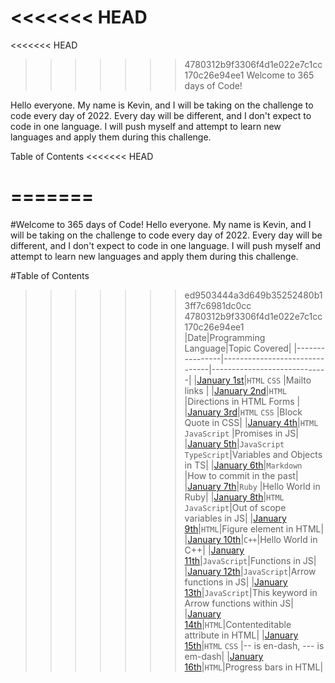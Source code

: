 <<<<<<< HEAD
=======
<<<<<<< HEAD
>>>>>>> 4780312b9f3306f4d1e022e7c1cc170c26e94ee1
Welcome to 365 days of Code!

Hello everyone. My name is Kevin, and I will be taking on the challenge to code every day of 2022. Every day will be different, and I don't expect to code in one language. I will push myself and attempt to learn new languages and apply them during this challenge.

 

Table of Contents
<<<<<<< HEAD

=======
=======
#Welcome to 365 days of Code!
Hello everyone. My name is Kevin, and I will be taking on the challenge to code every day of 2022. Every day will be different, and I don't expect to code in one language. I will push myself and attempt to learn new languages and apply them during this challenge.

#Table of Contents
>>>>>>> ed9503444a3d649b35252480b13ff7c6981dc0cc
>>>>>>> 4780312b9f3306f4d1e022e7c1cc170c26e94ee1
|Date|Programming Language|Topic Covered|
|----------------|-------------------------------|-----------------------------|
|[January 1st](https://github.com/Kberrio/365-Days-of-Code/tree/main/1.1)|`HTML`  `CSS` |Mailto links |
|[January 2nd](https://github.com/Kberrio/365-Days-of-Code/tree/main/1.2)|`HTML` |Directions in HTML Forms |
|[January 3rd](https://github.com/Kberrio/365-Days-of-Code/tree/main/1.3)|`HTML`  `CSS` |Block Quote in CSS|
|[January 4th](https://github.com/Kberrio/365-Days-of-Code/tree/main/1.4)|`HTML`  `JavaScript` |Promises in JS|
|[January 5th](https://github.com/Kberrio/365-Days-of-Code/tree/main/1.5)|`JavaScript`  `TypeScript`|Variables and Objects in TS|
|[January 6th](https://github.com/Kberrio/365-Days-of-Code/tree/main/1.6)|`Markdown` |How to commit in the past|
|[January 7th](https://github.com/Kberrio/365-Days-of-Code/tree/main/1.7)|`Ruby` |Hello World in Ruby|
|[January 8th](https://github.com/Kberrio/365-Days-of-Code/tree/main/1.8)|`HTML`  `JavaScript`|Out of scope variables in JS|
|[January 9th](https://github.com/Kberrio/365-Days-of-Code/tree/main/1.9)|`HTML`|Figure element in HTML|
|[January 10th](https://github.com/Kberrio/365-Days-of-Code/tree/main/1.10)|`C++`|Hello World in C++|
|[January 11th](https://github.com/Kberrio/365-Days-of-Code/tree/main/1.11)|`JavaScript`|Functions in JS|
|[January 12th](https://github.com/Kberrio/365-Days-of-Code/tree/main/1.12)|`JavaScript`|Arrow functions in JS|
|[January 13th](https://github.com/Kberrio/365-Days-of-Code/tree/main/1.13)|`JavaScript`|This keyword in Arrow functions within JS|
|[January 14th](https://github.com/Kberrio/365-Days-of-Code/tree/main/1.14)|`HTML`|Contenteditable attribute in HTML|
|[January 15th](https://github.com/Kberrio/365-Days-of-Code/tree/main/1.15)|`HTML`  `CSS` |-- is en-dash, --- is em-dash|
|[January 16th](https://github.com/Kberrio/365-Days-of-Code/tree/main/1.16)|`HTML`|Progress bars in HTML|